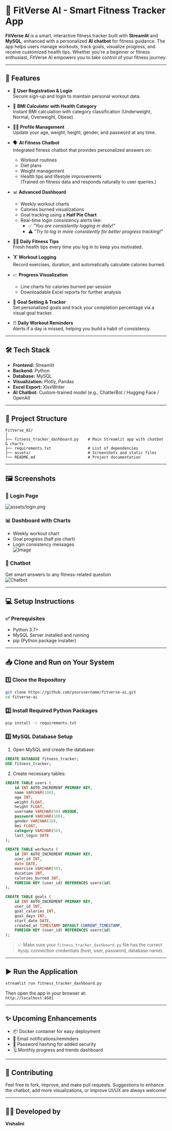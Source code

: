 
# 💪 FitVerse AI - Smart Fitness Tracker App

**FitVerse AI** is a smart, interactive fitness tracker built with **Streamlit** and **MySQL**, enhanced with a personalized **AI chatbot** for fitness guidance. The app helps users manage workouts, track goals, visualize progress, and receive customized health tips. Whether you're a beginner or fitness enthusiast, FitVerse AI empowers you to take control of your fitness journey.

---

## 🚀 Features

- 📝 **User Registration & Login**  
  Secure sign-up and login to maintain personal workout data.

- 🧮 **BMI Calculator with Health Category**  
  Instant BMI calculation with category classification (Underweight, Normal, Overweight, Obese).

- 🧑‍💻 **Profile Management**  
  Update your age, weight, height, gender, and password at any time.

- 🗣️ **AI Fitness Chatbot**  
  Integrated fitness chatbot that provides personalized answers on:
  - Workout routines
  - Diet plans
  - Weight management
  - Health tips and lifestyle improvements  
  (Trained on fitness data and responds naturally to user queries.)

- 📊 **Advanced Dashboard**  
  - Weekly workout charts
  - Calories burned visualizations
  - Goal tracking using a **Half Pie Chart**
  - Real-time login consistency alerts like:
    - ✅ *"You are consistently logging in daily!"*
    - ⚠️ *"Try to log in more consistently for better progress tracking!"*

- 🧘‍♂️ **Daily Fitness Tips**  
  Fresh health tips every time you log in to keep you motivated.

- 🏋️ **Workout Logging**  
  Record exercises, duration, and automatically calculate calories burned.

- 📈 **Progress Visualization**  
  - Line charts for calories burned per session
  - Downloadable Excel reports for further analysis

- 🎯 **Goal Setting & Tracker**  
  Set personalized goals and track your completion percentage via a visual goal tracker.

- ⏰ **Daily Workout Reminders**  
  Alerts if a day is missed, helping you build a habit of consistency.

---

## 🛠️ Tech Stack

- **Frontend:** Streamlit
- **Backend:** Python
- **Database:** MySQL
- **Visualization:** Plotly, Pandas
- **Excel Export:** XlsxWriter
- **AI Chatbot:** Custom-trained model (e.g., ChatterBot / Hugging Face / OpenAI)

---

## 📂 Project Structure

```
FitVerse_AI/
│
├── fitness_tracker_dashboard.py    # Main Streamlit app with chatbot & charts
├── requirements.txt                # List of dependencies
├── assets/                         # Screenshots and static files
└── README.md                       # Project documentation
```

---

## 🖼️ Screenshots

### 🔐 Login Page  
![assets/login.png](https://github.com/Vishalini06/Fitness_tracker_app_Streamlit/blob/fa8d099e3b0144212da426d9dadc100d5d0ac876/Fitness_tracker_app/assets/register.png)

### 📊 Dashboard with Charts  
- Weekly workout chart  
- Goal progress (half pie chart)  
- Login consistency messages  
![Image](https://github.com/user-attachments/assets/2e8d7dc8-813a-4d28-9c14-7d6912d02b19)

### 🤖 Chatbot  
Get smart answers to any fitness-related question  
![Chatbot](assets/chatbot.png)

---

## 💻 Setup Instructions

### ✅ Prerequisites

- Python 3.7+
- MySQL Server installed and running
- pip (Python package installer)

---

## 📥 Clone and Run on Your System

### 1️⃣ Clone the Repository

```bash
git clone https://github.com/yourusername/fitverse-ai.git
cd fitverse-ai
```

### 2️⃣ Install Required Python Packages

```bash
pip install -r requirements.txt
```

### 3️⃣ MySQL Database Setup

1. Open MySQL and create the database:

```sql
CREATE DATABASE fitness_tracker;
USE fitness_tracker;
```

2. Create necessary tables:

```sql
CREATE TABLE users (
    id INT AUTO_INCREMENT PRIMARY KEY,
    name VARCHAR(100),
    age INT,
    weight FLOAT,
    height FLOAT,
    username VARCHAR(50) UNIQUE,
    password VARCHAR(100),
    gender VARCHAR(10),
    bmi FLOAT,
    category VARCHAR(50),
    last_login DATE
);

CREATE TABLE workouts (
    id INT AUTO_INCREMENT PRIMARY KEY,
    user_id INT,
    date DATE,
    exercise VARCHAR(50),
    duration INT,
    calories_burned INT,
    FOREIGN KEY (user_id) REFERENCES users(id)
);

CREATE TABLE goals (
    id INT AUTO_INCREMENT PRIMARY KEY,
    user_id INT,
    goal_calories INT,
    goal_days INT,
    start_date DATE,
    created_at TIMESTAMP DEFAULT CURRENT_TIMESTAMP,
    FOREIGN KEY (user_id) REFERENCES users(id)
);
```

> ✅ Make sure your `fitness_tracker_dashboard.py` file has the correct `MySQL` connection credentials (host, user, password, database name).

---

## ▶️ Run the Application

```bash
streamlit run fitness_tracker_dashboard.py
```

Then open the app in your browser at:  
`http://localhost:8501`

---

## ✨ Upcoming Enhancements

- 📦 Docker container for easy deployment  
- 📧 Email notifications/reminders  
- 🔐 Password hashing for added security  
- 🗓️ Monthly progress and trends dashboard  

---

## 🤝 Contributing

Feel free to fork, improve, and make pull requests. Suggestions to enhance the chatbot, add more visualizations, or improve UI/UX are always welcome!

---


## 🙋‍♀️ Developed by

**Vishalini**  

